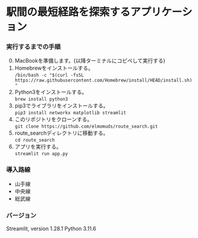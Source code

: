# 駅間の最短経路を探索するアプリケーション

### 実行するまでの手順
0. MacBookを準備します。(以降ターミナルにコピペして実行する)
1. Homebrewをインストールする。<br>
`/bin/bash -c "$(curl -fsSL https://raw.githubusercontent.com/Homebrew/install/HEAD/install.sh)"` 
2. Python3をインストールする。<br>
`brew install python3`
3. pip3でライブラリをインストールする。<br>
`pip3 install networkx matplotlib streamlit`
4. このリポジトリをクローンする。<br>
`git clone https://github.com/elmomuds/route_search.git`
5. route_searchディレクトリに移動する。<br>
`cd route_search`
6. アプリを実行する。<br>
`streamlit run app.py`

### 導入路線
- 山手線
- 中央線
- 総武線

### バージョン
Streamlit, version 1.28.1
Python 3.11.6
